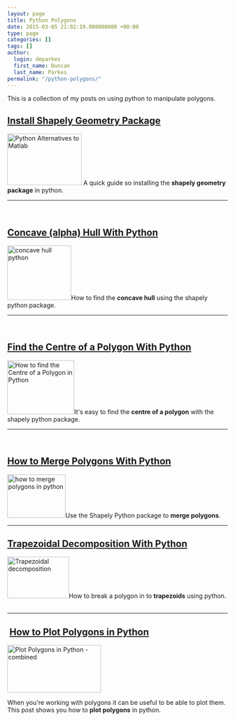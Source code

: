 ```yaml
---
layout: page
title: Python Polygons
date: 2015-03-05 21:02:19.000000000 +00:00
type: page
categories: []
tags: []
author:
  login: deparkes
  first_name: Duncan
  last_name: Parkes
permalink: "/python-polygons/"
---
```

This is a collection of my posts on using python to manipulate polygons.
 
<h2><a title="How to install Shapely on Anaconda Python (Windows)" href="{{site.baseurl}}/2015/01/29/install-shapely-on-anaconda/">Install Shapely Geometry Package</a></h2>

<a href="{{site.baseurl}}/assets/2015/02/Spyder.png"><img class="  wp-image-1417 alignleft" src="{{site.baseurl}}/assets/2015/02/Spyder.png" alt="Python Alternatives to Matlab" width="170" height="118"></a> A quick guide so installing the <strong>shapely geometry package</strong> in python.
 
<hr>
 
<h2><a title="How to Find the Concave Hull in Python" href="{{site.baseurl}}/2015/02/01/find-concave-hull-python/">Concave (alpha) Hull With Python</a></h2>
<a href="{{site.baseurl}}/assets/2015/02/Concave_hull.png"><img class="  wp-image-1303 alignleft" src="{{site.baseurl}}/assets/2015/02/Concave_hull.png" alt="concave hull python" width="146" height="125"></a>How to find the <strong>concave hull</strong> using the shapely python package.
 
<hr>
 
<h2><a title="How to find the Centre of a Polygon in Python" href="{{site.baseurl}}/2015/02/28/how-to-find-the-centre-of-a-polygon-in-python/">Find the Centre of a Polygon With Python</a></h2>
<a href="{{site.baseurl}}/assets/2015/02/Triangle.Centroid2.png"><img class="  wp-image-1435 alignleft" src="{{site.baseurl}}/assets/2015/02/Triangle.Centroid2.png" alt="How to find the Centre of a Polygon in Python" width="153" height="123" background-color=300></a>It's easy to find the <strong>centre of a polygon</strong> with the shapely python package.
 
<hr>
 
<h2><a title="How to Merge Polygons in Python" href="{{site.baseurl}}/2015/02/28/how-to-merge-polygons-in-python/">How to Merge Polygons With Python</a></h2>
<a href="{{site.baseurl}}/assets/2015/02/MergePolygons2.png"><img class="  wp-image-1427 alignleft" src="{{site.baseurl}}/assets/2015/02/MergePolygons2.png" alt="how to merge polygons in python" width="133" height="99"></a>Use the Shapely Python package to <strong>merge polygons</strong>.
 
<hr>
<h2><a title="Trapezoidal Decomposition of Polygons in Python" href="{{site.baseurl}}/2015/02/05/trapezoidal-decomposition-polygons-python/">Trapezoidal Decomposition With Python</a></h2>
<a href="{{site.baseurl}}/assets/2015/02/test.png"><img class="  wp-image-1179 alignleft" src="{{site.baseurl}}/assets/2015/02/test-300x202.png" alt="Trapezoidal decomposition" width="141" height="95"></a>How to break a polygon in to <strong>trapezoids</strong> using python.
 
<hr>
<h2> <a title="How to Plot Polygons in Python" href="{{site.baseurl}}/2015/03/11/how-to-plot-polygons-in-python/">How to Plot Polygons in Python</a><br />
</h2>
<a href="{{site.baseurl}}/assets/2015/03/CombinedPolygon.png"><img class="  wp-image-1556 alignleft" src="{{site.baseurl}}/assets/2015/02/CombinedPolygon-300x153.png" alt="Plot Polygons in Python - combined" width="214" height="109"></a>

When you're working with polygons it can be useful to be able to plot them. This post shows you how to <strong>plot polygons</strong> in python.

